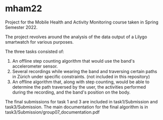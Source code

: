 # mham22
Project for the Mobile Health and Activity Monitoring course taken in Spring Semester 2022.

The project revolves around the analysis of the data output of a Lilygo smartwatch for various purposes.

The three tasks consisted of:
1. An offline step counting algorithm that would use the band's accelerometer sensor.
2. Several recordings while wearing the band and traversing certain paths in Zürich under specific constraints. (not included in this repository)
3. An offline algorithm that, along with step counting, would be able to determine the path traversed by the user, the activities performed during the recording, and the band's position on the body.

The final submissions for task 1 and 3 are included in task1/Submission and task3/Submission. The main documentation for the final algorithm is in task3/Submission/group07_documentation.pdf
